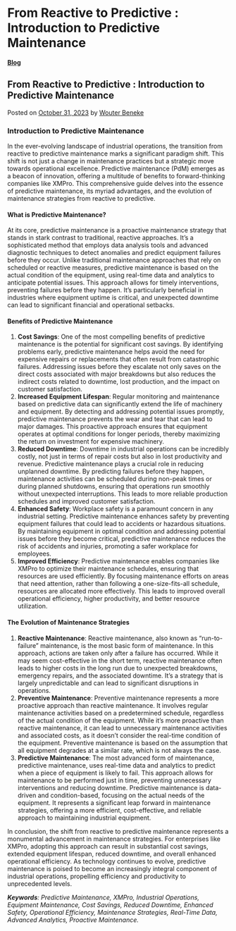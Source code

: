 # From Reactive to Predictive : Introduction to Predictive Maintenance

[**Blog**](https://xmpro.com/category/blog/)

## From Reactive to Predictive : Introduction to Predictive Maintenance

Posted on [October 31, 2023](https://xmpro.com/from-reactive-to-predictive-introduction-to-predictive-maintenance/) by [Wouter Beneke](https://xmpro.com/author/wbeneke/)

### Introduction to Predictive Maintenance

In the ever-evolving landscape of industrial operations, the transition from reactive to predictive maintenance marks a significant paradigm shift. This shift is not just a change in maintenance practices but a strategic move towards operational excellence. Predictive maintenance (PdM) emerges as a beacon of innovation, offering a multitude of benefits to forward-thinking companies like XMPro. This comprehensive guide delves into the essence of predictive maintenance, its myriad advantages, and the evolution of maintenance strategies from reactive to predictive.

#### What is Predictive Maintenance?

At its core, predictive maintenance is a proactive maintenance strategy that stands in stark contrast to traditional, reactive approaches. It’s a sophisticated method that employs data analysis tools and advanced diagnostic techniques to detect anomalies and predict equipment failures before they occur. Unlike traditional maintenance approaches that rely on scheduled or reactive measures, predictive maintenance is based on the actual condition of the equipment, using real-time data and analytics to anticipate potential issues. This approach allows for timely interventions, preventing failures before they happen. It’s particularly beneficial in industries where equipment uptime is critical, and unexpected downtime can lead to significant financial and operational setbacks.

#### Benefits of Predictive Maintenance

1. **Cost Savings**: One of the most compelling benefits of predictive maintenance is the potential for significant cost savings. By identifying problems early, predictive maintenance helps avoid the need for expensive repairs or replacements that often result from catastrophic failures. Addressing issues before they escalate not only saves on the direct costs associated with major breakdowns but also reduces the indirect costs related to downtime, lost production, and the impact on customer satisfaction.
2. **Increased Equipment Lifespan**: Regular monitoring and maintenance based on predictive data can significantly extend the life of machinery and equipment. By detecting and addressing potential issues promptly, predictive maintenance prevents the wear and tear that can lead to major damages. This proactive approach ensures that equipment operates at optimal conditions for longer periods, thereby maximizing the return on investment for expensive machinery.
3. **Reduced Downtime**: Downtime in industrial operations can be incredibly costly, not just in terms of repair costs but also in lost productivity and revenue. Predictive maintenance plays a crucial role in reducing unplanned downtime. By predicting failures before they happen, maintenance activities can be scheduled during non-peak times or during planned shutdowns, ensuring that operations run smoothly without unexpected interruptions. This leads to more reliable production schedules and improved customer satisfaction.
4. **Enhanced Safety**: Workplace safety is a paramount concern in any industrial setting. Predictive maintenance enhances safety by preventing equipment failures that could lead to accidents or hazardous situations. By maintaining equipment in optimal condition and addressing potential issues before they become critical, predictive maintenance reduces the risk of accidents and injuries, promoting a safer workplace for employees.
5. **Improved Efficiency**: Predictive maintenance enables companies like XMPro to optimize their maintenance schedules, ensuring that resources are used efficiently. By focusing maintenance efforts on areas that need attention, rather than following a one-size-fits-all schedule, resources are allocated more effectively. This leads to improved overall operational efficiency, higher productivity, and better resource utilization.

#### The Evolution of Maintenance Strategies

1. **Reactive Maintenance**: Reactive maintenance, also known as “run-to-failure” maintenance, is the most basic form of maintenance. In this approach, actions are taken only after a failure has occurred. While it may seem cost-effective in the short term, reactive maintenance often leads to higher costs in the long run due to unexpected breakdowns, emergency repairs, and the associated downtime. It’s a strategy that is largely unpredictable and can lead to significant disruptions in operations.
2. **Preventive Maintenance**: Preventive maintenance represents a more proactive approach than reactive maintenance. It involves regular maintenance activities based on a predetermined schedule, regardless of the actual condition of the equipment. While it’s more proactive than reactive maintenance, it can lead to unnecessary maintenance activities and associated costs, as it doesn’t consider the real-time condition of the equipment. Preventive maintenance is based on the assumption that all equipment degrades at a similar rate, which is not always the case.
3. **Predictive Maintenance**: The most advanced form of maintenance, predictive maintenance, uses real-time data and analytics to predict when a piece of equipment is likely to fail. This approach allows for maintenance to be performed just in time, preventing unnecessary interventions and reducing downtime. Predictive maintenance is data-driven and condition-based, focusing on the actual needs of the equipment. It represents a significant leap forward in maintenance strategies, offering a more efficient, cost-effective, and reliable approach to maintaining industrial equipment.

In conclusion, the shift from reactive to predictive maintenance represents a monumental advancement in maintenance strategies. For enterprises like XMPro, adopting this approach can result in substantial cost savings, extended equipment lifespan, reduced downtime, and overall enhanced operational efficiency. As technology continues to evolve, predictive maintenance is poised to become an increasingly integral component of industrial operations, propelling efficiency and productivity to unprecedented levels.

_**Keywords**: Predictive Maintenance, XMPro, Industrial Operations, Equipment Maintenance, Cost Savings, Reduced Downtime, Enhanced Safety, Operational Efficiency, Maintenance Strategies, Real-Time Data, Advanced Analytics, Proactive Maintenance._

